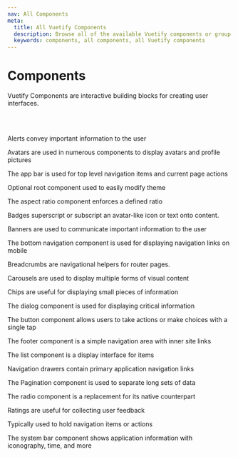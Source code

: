 ```yaml
---
nav: All Components
meta:
  title: All Vuetify Components
  description: Browse all of the available Vuetify components or group by category.
  keywords: components, all components, all Vuetify components
---
```


<script setup>
  import ComponentsListItem from '@/components/components/ListItem.vue'
</script>

# Components

Vuetify Components are interactive building blocks for creating user interfaces.

<entry />

<br>
<br>

<v-row>

<components-list-item name="alerts">

  Alerts convey important information to the user

</components-list-item>

<components-list-item name="avatars">

  Avatars are used in numerous components to display avatars and profile pictures

</components-list-item>

<components-list-item name="app-bars">

  The app bar is used for top level navigation items and current page actions

</components-list-item>

<components-list-item name="application">

  Optional root component used to easily modify theme

</components-list-item>

<components-list-item name="aspect-ratios">

  The aspect ratio component enforces a defined ratio

</components-list-item>

<components-list-item name="badges">

  Badges superscript or subscript an avatar-like icon or text onto content.

</components-list-item>

<components-list-item name="banners">

  Banners are used to communicate important information to the user

</components-list-item>

<components-list-item name="bottom-navigation">

  The bottom navigation component is used for displaying navigation links on mobile

</components-list-item>

<components-list-item name="breadcrumbs">

  Breadcrumbs are navigational helpers for router pages.

</components-list-item>

<components-list-item name="carousels">

  Carousels are used to display multiple forms of visual content

</components-list-item>

<components-list-item name="chips">

  Chips are useful for displaying small pieces of information

</components-list-item>

<components-list-item name="dialogs">

  The dialog component is used for displaying critical information

</components-list-item>

<components-list-item name="buttons">

  The button component allows users to take actions or make choices with a single tap

</components-list-item>

<components-list-item name="footers">

  The footer component is a simple navigation area with inner site links

</components-list-item>

<components-list-item name="lists">

  The list component is a display interface for items

</components-list-item>

<components-list-item name="navigation-drawers">

  Navigation drawers contain primary application navigation links

</components-list-item>

<components-list-item name="pagination">

  The Pagination component is used to separate long sets of data

</components-list-item>

<components-list-item name="radios">

  The radio component is a replacement for its native counterpart

</components-list-item>

<components-list-item name="ratings">

  Ratings are useful for collecting user feedback

</components-list-item>

<components-list-item name="toolbars">

  Typically used to hold navigation items or actions

</components-list-item>

<components-list-item name="system-bars">

  The system bar component shows application information with iconography, time, and more

</components-list-item>

</v-row>

<backmatter />
